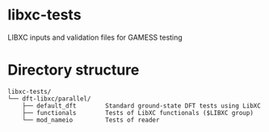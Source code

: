 # libxc-tests
LIBXC inputs and validation files for GAMESS testing


# Directory structure
```
libxc-tests/
└── dft-libxc/parallel/
    ├── default_dft        Standard ground-state DFT tests using LibXC
    ├── functionals        Tests of LibXC functionals ($LIBXC group)
    └── mod_nameio         Tests of reader
```
